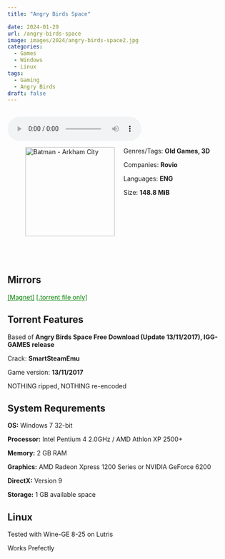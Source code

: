```yaml
---
title: "Angry Birds Space"

date: 2024-01-29
url: /angry-birds-space
image: images/2024/angry-birds-space2.jpg
categories:
  - Games
  - Windows
  - Linux
tags:
  - Gaming
  - Angry Birds
draft: false
---
```

##
<style>
  body.dark-mode,
  body.dark-mode main * {
    background: url('/images/2024/angry-birds-space.jpg') center center fixed no-repeat;
    background-size: 100% 100%;
    background-size: cover;
    color: #f5f5f5;
  }
</style>
<script>
    document.addEventListener('DOMContentLoaded', function () {
        var body = document.body;
        var switcher = document.querySelector('.js-toggle');
                body.classList.add('dark-mode');
                // Save user preference in storage
                localStorage.setItem('darkMode', 'true');
            
        });
</script>

<audio controls autoplay>
  <source src="/audio/angry-birds-space.mp3" type="audio/mp3">
  Your browser does not support the audio tag.
</audio>


<figure style="float: left; margin-right: 20px;">
  <img src="/images/2024/angry-birds-space2.jpg" alt="Batman - Arkham City" style="width: 200px;">
</figure>

Genres/Tags: **Old Games, 3D**

Companies: **Rovio**

Languages: **ENG**

Size: **148.8 MiB**
# ⠀
# ⠀
## Mirrors
<a href="magnet:?xt=urn:btih:WDB2ZG34P66FCOQI4RCJFZ36CSSIDYE4&dn=Angry%20Birds%20Space" style="color: green;">[Magnet]</a>
<a href="https://www.dropbox.com/scl/fi/ar2cubeg10w2uoa3jty0j/Angry-Birds-Space.torrent?rlkey=a9n2chblm462pyuf48t0iy44w&dl=1" style="color: green;">[.torrent file only]</a>

## Torrent Features
Based of **Angry Birds Space Free Download (Update 13/11/2017), IGG-GAMES release**

Crack: **SmartSteamEmu**

Game version: **13/11/2017**

NOTHING ripped, NOTHING re-encoded

## System Requrements
**OS:** Windows 7 32-bit

**Processor:** Intel Pentium 4 2.0GHz / AMD Athlon XP 2500+

**Memory:** 2 GB RAM

**Graphics:** AMD Radeon Xpress 1200 Series or NVIDIA GeForce 6200

**DirectX:** Version 9

**Storage:** 1 GB available space


## Linux

Tested with Wine-GE 8-25 on Lutris

Works Prefectly